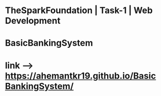 # TheSparkFoundation | Task-1 | Web Development
# BasicBankingSystem
# link --> https://ahemantkr19.github.io/BasicBankingSystem/
